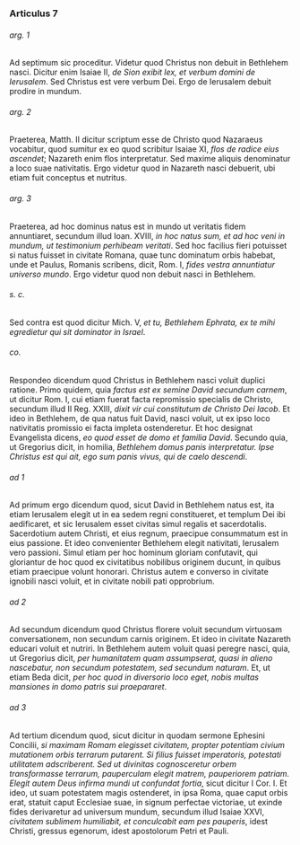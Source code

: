 ### Articulus 7

###### arg. 1
Ad septimum sic proceditur. Videtur quod Christus non debuit in Bethlehem nasci. Dicitur enim Isaiae II, *de Sion exibit lex, et verbum domini de Ierusalem*. Sed Christus est vere verbum Dei. Ergo de Ierusalem debuit prodire in mundum.

###### arg. 2
Praeterea, Matth. II dicitur scriptum esse de Christo quod Nazaraeus vocabitur, quod sumitur ex eo quod scribitur Isaiae XI, *flos de radice eius ascendet*; Nazareth enim flos interpretatur. Sed maxime aliquis denominatur a loco suae nativitatis. Ergo videtur quod in Nazareth nasci debuerit, ubi etiam fuit conceptus et nutritus.

###### arg. 3
Praeterea, ad hoc dominus natus est in mundo ut veritatis fidem annuntiaret, secundum illud Ioan. XVIII, *in hoc natus sum, et ad hoc veni in mundum, ut testimonium perhibeam veritati*. Sed hoc facilius fieri potuisset si natus fuisset in civitate Romana, quae tunc dominatum orbis habebat, unde et Paulus, Romanis scribens, dicit, Rom. I, *fides vestra annuntiatur universo mundo*. Ergo videtur quod non debuit nasci in Bethlehem.

###### s. c.
Sed contra est quod dicitur Mich. V, *et tu, Bethlehem Ephrata, ex te mihi egredietur qui sit dominator in Israel*.

###### co.
Respondeo dicendum quod Christus in Bethlehem nasci voluit duplici ratione. Primo quidem, quia *factus est ex semine David secundum carnem*, ut dicitur Rom. I, cui etiam fuerat facta repromissio specialis de Christo, secundum illud II Reg. XXIII, *dixit vir cui constitutum de Christo Dei Iacob*. Et ideo in Bethlehem, de qua natus fuit David, nasci voluit, ut ex ipso loco nativitatis promissio ei facta impleta ostenderetur. Et hoc designat Evangelista dicens, *eo quod esset de domo et familia David*. Secundo quia, ut Gregorius dicit, in homilia, *Bethlehem domus panis interpretatur. Ipse Christus est qui ait, ego sum panis vivus, qui de caelo descendi*.

###### ad 1
Ad primum ergo dicendum quod, sicut David in Bethlehem natus est, ita etiam Ierusalem elegit ut in ea sedem regni constitueret, et templum Dei ibi aedificaret, et sic Ierusalem esset civitas simul regalis et sacerdotalis. Sacerdotium autem Christi, et eius regnum, praecipue consummatum est in eius passione. Et ideo convenienter Bethlehem elegit nativitati, Ierusalem vero passioni. Simul etiam per hoc hominum gloriam confutavit, qui gloriantur de hoc quod ex civitatibus nobilibus originem ducunt, in quibus etiam praecipue volunt honorari. Christus autem e converso in civitate ignobili nasci voluit, et in civitate nobili pati opprobrium.

###### ad 2
Ad secundum dicendum quod Christus florere voluit secundum virtuosam conversationem, non secundum carnis originem. Et ideo in civitate Nazareth educari voluit et nutriri. In Bethlehem autem voluit quasi peregre nasci, quia, ut Gregorius dicit, *per humanitatem quam assumpserat, quasi in alieno nascebatur, non secundum potestatem, sed secundum naturam*. Et, ut etiam Beda dicit, *per hoc quod in diversorio loco eget, nobis multas mansiones in domo patris sui praepararet*.

###### ad 3
Ad tertium dicendum quod, sicut dicitur in quodam sermone Ephesini Concilii, *si maximam Romam elegisset civitatem, propter potentiam civium mutationem orbis terrarum putarent. Si filius fuisset imperatoris, potestati utilitatem adscriberent. Sed ut divinitas cognosceretur orbem transformasse terrarum, pauperculam elegit matrem, pauperiorem patriam. Elegit autem Deus infirma mundi ut confundat fortia*, sicut dicitur I Cor. I. Et ideo, ut suam potestatem magis ostenderet, in ipsa Roma, quae caput orbis erat, statuit caput Ecclesiae suae, in signum perfectae victoriae, ut exinde fides derivaretur ad universum mundum, secundum illud Isaiae XXVI, *civitatem sublimem humiliabit, et conculcabit eam pes pauperis*, idest Christi, gressus egenorum, idest apostolorum Petri et Pauli.

